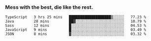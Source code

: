 ### Mess with the best, die like the rest.


<!--START_SECTION:waka-->
```text
TypeScript   3 hrs 25 mins   ███████████████████▒░░░░░   77.23 % 
Java         28 mins         ██▓░░░░░░░░░░░░░░░░░░░░░░   10.79 % 
Sass         12 mins         █░░░░░░░░░░░░░░░░░░░░░░░░   04.53 % 
JavaScript   9 mins          █░░░░░░░░░░░░░░░░░░░░░░░░   03.49 % 
JSON         8 mins          ▓░░░░░░░░░░░░░░░░░░░░░░░░   03.32 % 
```
<!--END_SECTION:waka-->
